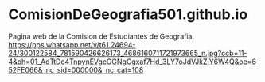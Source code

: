 # ComisionDeGeografia501.github.io
Pagina web de la Comision de Estudiantes de Geografia.
https://pps.whatsapp.net/v/t61.24694-24/300122584_781590426626173_4686160711721973665_n.jpg?ccb=11-4&oh=01_AdTtDc4TnpynEVgcGGNgCgxaf7Hd_3LY7oJdVJkZiY6W4Q&oe=652FE066&_nc_sid=000000&_nc_cat=108

